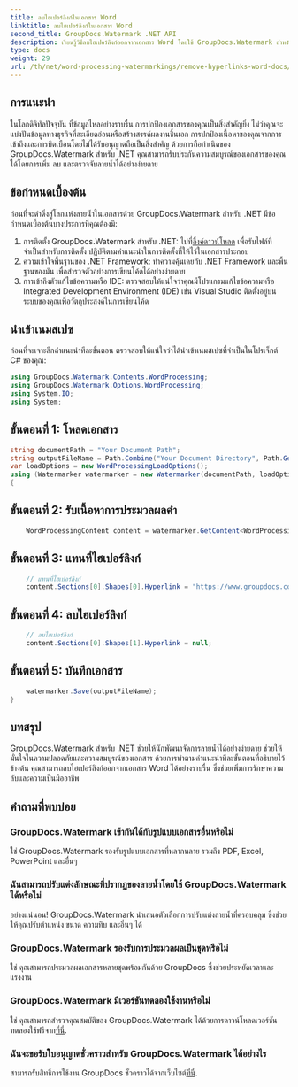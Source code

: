 ```yaml
---
title: ลบไฮเปอร์ลิงก์ในเอกสาร Word
linktitle: ลบไฮเปอร์ลิงก์ในเอกสาร Word
second_title: GroupDocs.Watermark .NET API
description: เรียนรู้วิธีลบไฮเปอร์ลิงก์ออกจากเอกสาร Word โดยใช้ GroupDocs.Watermark สำหรับ .NET เพิ่มความปลอดภัยให้กับเอกสารได้อย่างง่ายดาย
type: docs
weight: 29
url: /th/net/word-processing-watermarkings/remove-hyperlinks-word-docs/
---
```

## การแนะนำ
ในโลกดิจิทัลปัจจุบัน ที่ข้อมูลไหลอย่างราบรื่น การปกป้องเอกสารของคุณเป็นสิ่งสำคัญยิ่ง ไม่ว่าคุณจะแบ่งปันข้อมูลทางธุรกิจที่ละเอียดอ่อนหรือสร้างสรรค์ผลงานชิ้นเอก การปกป้องเนื้อหาของคุณจากการเข้าถึงและการบิดเบือนโดยไม่ได้รับอนุญาตถือเป็นสิ่งสำคัญ ด้วยการถือกำเนิดของ GroupDocs.Watermark สำหรับ .NET คุณสามารถรับประกันความสมบูรณ์ของเอกสารของคุณได้โดยการเพิ่ม ลบ และตรวจจับลายน้ำได้อย่างง่ายดาย
## ข้อกำหนดเบื้องต้น
ก่อนที่จะดำดิ่งสู่โลกแห่งลายน้ำในเอกสารด้วย GroupDocs.Watermark สำหรับ .NET มีข้อกำหนดเบื้องต้นบางประการที่คุณต้องมี:
1.  การติดตั้ง GroupDocs.Watermark สำหรับ .NET: ไปที่[ลิ้งค์ดาวน์โหลด](https://releases.groupdocs.com/Watermark/net/) เพื่อรับไฟล์ที่จำเป็นสำหรับการติดตั้ง ปฏิบัติตามคำแนะนำในการติดตั้งที่ให้ไว้ในเอกสารประกอบ
2. ความเข้าใจพื้นฐานของ .NET Framework: ทำความคุ้นเคยกับ .NET Framework และพื้นฐานของมัน เพื่อสำรวจตัวอย่างการเขียนโค้ดได้อย่างง่ายดาย
3. การเข้าถึงตัวแก้ไขข้อความหรือ IDE: ตรวจสอบให้แน่ใจว่าคุณมีโปรแกรมแก้ไขข้อความหรือ Integrated Development Environment (IDE) เช่น Visual Studio ติดตั้งอยู่บนระบบของคุณเพื่อวัตถุประสงค์ในการเขียนโค้ด

## นำเข้าเนมสเปซ
ก่อนที่จะเจาะลึกคำแนะนำทีละขั้นตอน ตรวจสอบให้แน่ใจว่าได้นำเข้าเนมสเปซที่จำเป็นในโปรเจ็กต์ C# ของคุณ:
```csharp
using GroupDocs.Watermark.Contents.WordProcessing;
using GroupDocs.Watermark.Options.WordProcessing;
using System.IO;
using System;
```
## ขั้นตอนที่ 1: โหลดเอกสาร
```csharp
string documentPath = "Your Document Path";
string outputFileName = Path.Combine("Your Document Directory", Path.GetFileName(documentPath));
var loadOptions = new WordProcessingLoadOptions();
using (Watermarker watermarker = new Watermarker(documentPath, loadOptions))
{
```
## ขั้นตอนที่ 2: รับเนื้อหาการประมวลผลคำ
```csharp
    WordProcessingContent content = watermarker.GetContent<WordProcessingContent>();
```
## ขั้นตอนที่ 3: แทนที่ไฮเปอร์ลิงก์
```csharp
    // แทนที่ไฮเปอร์ลิงก์
    content.Sections[0].Shapes[0].Hyperlink = "https://www.groupdocs.com/”;
```
## ขั้นตอนที่ 4: ลบไฮเปอร์ลิงก์
```csharp
    // ลบไฮเปอร์ลิงก์
    content.Sections[0].Shapes[1].Hyperlink = null;
```
## ขั้นตอนที่ 5: บันทึกเอกสาร
```csharp
    watermarker.Save(outputFileName);
}
```

## บทสรุป
GroupDocs.Watermark สำหรับ .NET ช่วยให้นักพัฒนาจัดการลายน้ำได้อย่างง่ายดาย ช่วยให้มั่นใจในความปลอดภัยและความสมบูรณ์ของเอกสาร ด้วยการทำตามคำแนะนำทีละขั้นตอนที่อธิบายไว้ข้างต้น คุณสามารถลบไฮเปอร์ลิงก์ออกจากเอกสาร Word ได้อย่างราบรื่น ซึ่งช่วยเพิ่มการรักษาความลับและความเป็นมืออาชีพ
## คำถามที่พบบ่อย
### GroupDocs.Watermark เข้ากันได้กับรูปแบบเอกสารอื่นหรือไม่
ใช่ GroupDocs.Watermark รองรับรูปแบบเอกสารที่หลากหลาย รวมถึง PDF, Excel, PowerPoint และอื่นๆ
### ฉันสามารถปรับแต่งลักษณะที่ปรากฏของลายน้ำโดยใช้ GroupDocs.Watermark ได้หรือไม่
อย่างแน่นอน! GroupDocs.Watermark นำเสนอตัวเลือกการปรับแต่งลายน้ำที่ครอบคลุม ซึ่งช่วยให้คุณปรับตำแหน่ง ขนาด ความทึบ และอื่นๆ ได้
### GroupDocs.Watermark รองรับการประมวลผลเป็นชุดหรือไม่
ใช่ คุณสามารถประมวลผลเอกสารหลายชุดพร้อมกันด้วย GroupDocs ซึ่งช่วยประหยัดเวลาและแรงงาน
### GroupDocs.Watermark มีเวอร์ชันทดลองใช้งานหรือไม่
 ใช่ คุณสามารถสำรวจคุณสมบัติของ GroupDocs.Watermark ได้ด้วยการดาวน์โหลดเวอร์ชันทดลองใช้ฟรีจาก[ที่นี่](https://releases.groupdocs.com/).
### ฉันจะขอรับใบอนุญาตชั่วคราวสำหรับ GroupDocs.Watermark ได้อย่างไร
 สามารถรับสิทธิ์การใช้งาน GroupDocs ชั่วคราวได้จากเว็บไซต์[ที่นี่](https://purchase.groupdocs.com/temporary-license/).
